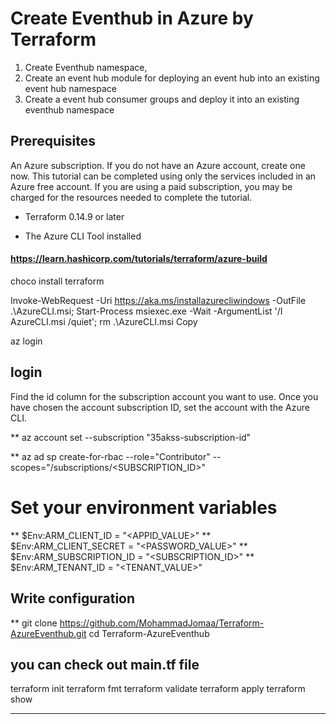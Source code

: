 # Create  Eventhub in Azure by Terraform
1. Create Eventhub namespace,
2. Create an event hub module for deploying an event hub into an existing event hub namespace
3. Create a event hub consumer groups and deploy it into an existing eventhub namespace

## Prerequisites
An Azure subscription. If you do not have an Azure account, create one now. This tutorial can be completed using only the services included in an Azure free account.
If you are using a paid subscription, you may be charged for the resources needed to complete the tutorial.

- Terraform 0.14.9 or later

- The Azure CLI Tool installed

#### https://learn.hashicorp.com/tutorials/terraform/azure-build

choco install terraform

Invoke-WebRequest -Uri https://aka.ms/installazurecliwindows -OutFile .\AzureCLI.msi; Start-Process msiexec.exe -Wait -ArgumentList '/I AzureCLI.msi /quiet'; rm .\AzureCLI.msi
Copy

az login
## login 
Find the id column for the subscription account you want to use.
Once you have chosen the account
subscription ID, set the account with the Azure CLI.
 
** az account set --subscription "35akss-subscription-id"

** az ad sp create-for-rbac --role="Contributor" --scopes="/subscriptions/<SUBSCRIPTION_ID>"

# Set your environment variables

** $Env:ARM_CLIENT_ID = "<APPID_VALUE>"
** $Env:ARM_CLIENT_SECRET = "<PASSWORD_VALUE>"
** $Env:ARM_SUBSCRIPTION_ID = "<SUBSCRIPTION_ID>"
** $Env:ARM_TENANT_ID = "<TENANT_VALUE>"

## Write configuration

** git clone https://github.com/MohammadJomaa/Terraform-AzureEventhub.git
cd Terraform-AzureEventhub
## you can check out main.tf file 

terraform init
terraform fmt
terraform validate
terraform apply
terraform show



-------------------------------------
